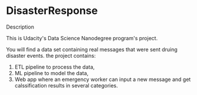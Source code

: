 # DisasterResponse

Description

This is Udacity's Data Science Nanodegree program's project.

You will find a data set containing real messages that were sent druing disaster events. 
the project contains:
1. ETL pipeline to process the data,
2. ML pipeline to model the data,
3. Web app where an emergency worker can input a new message and get calssification results in several categories.
